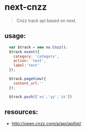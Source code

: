 # next-cnzz
> Cnzz track api based on next.

## usage:
```js
  var $track = new nx.Cnzz();
  $track.event({
    category: 'category',
    action: 'test',
    label:'test'
  });

  $track.pageView({
    content_url:''
  });

  $track.push(['xx','yy','zz'])
```

## resources:
+ http://open.cnzz.com/a/api/apilist/

